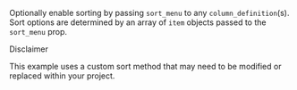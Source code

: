 Optionally enable sorting by passing `sort_menu` to any `column_definition`(s). Sort options are determined by an array of `item` objects passed to the `sort_menu` prop. 

<div class="pb_pill_kit_warning"><div class="pb_title_kit_size_4 pb_pill_text">Disclaimer</div></div>

This example uses a custom sort method that may need to be modified or replaced within your project.
